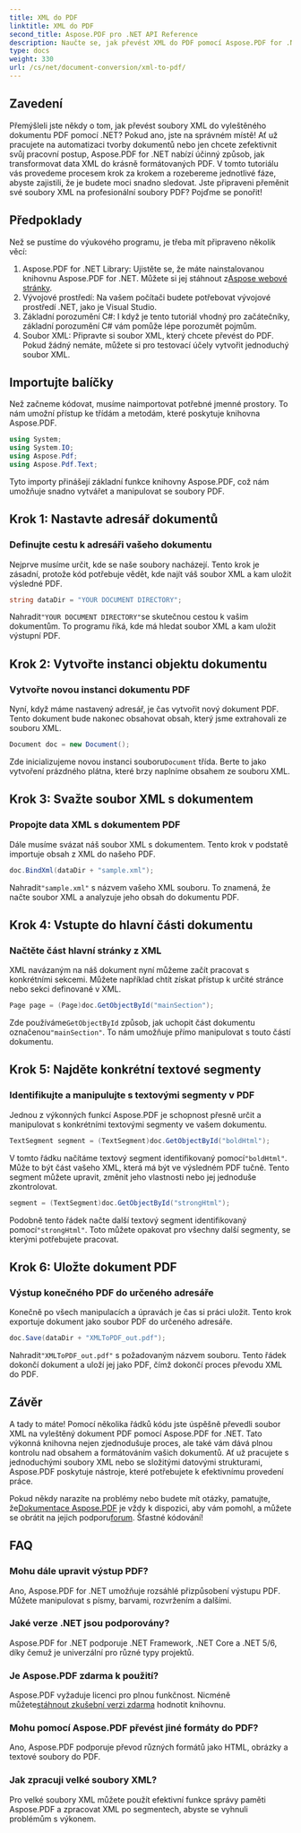 ```yaml
---
title: XML do PDF
linktitle: XML do PDF
second_title: Aspose.PDF pro .NET API Reference
description: Naučte se, jak převést XML do PDF pomocí Aspose.PDF for .NET v tomto komplexním podrobném tutoriálu, doplněném příklady kódu a podrobnými vysvětleními.
type: docs
weight: 330
url: /cs/net/document-conversion/xml-to-pdf/
---
```

## Zavedení

Přemýšleli jste někdy o tom, jak převést soubory XML do vyleštěného dokumentu PDF pomocí .NET? Pokud ano, jste na správném místě! Ať už pracujete na automatizaci tvorby dokumentů nebo jen chcete zefektivnit svůj pracovní postup, Aspose.PDF for .NET nabízí účinný způsob, jak transformovat data XML do krásně formátovaných PDF. V tomto tutoriálu vás provedeme procesem krok za krokem a rozebereme jednotlivé fáze, abyste zajistili, že je budete moci snadno sledovat. Jste připraveni přeměnit své soubory XML na profesionální soubory PDF? Pojďme se ponořit!

## Předpoklady

Než se pustíme do výukového programu, je třeba mít připraveno několik věcí:

1.  Aspose.PDF for .NET Library: Ujistěte se, že máte nainstalovanou knihovnu Aspose.PDF for .NET. Můžete si jej stáhnout z[Aspose webové stránky](https://releases.aspose.com/pdf/net/).
2. Vývojové prostředí: Na vašem počítači budete potřebovat vývojové prostředí .NET, jako je Visual Studio.
3. Základní porozumění C#: I když je tento tutoriál vhodný pro začátečníky, základní porozumění C# vám pomůže lépe porozumět pojmům.
4. Soubor XML: Připravte si soubor XML, který chcete převést do PDF. Pokud žádný nemáte, můžete si pro testovací účely vytvořit jednoduchý soubor XML.

## Importujte balíčky

Než začneme kódovat, musíme naimportovat potřebné jmenné prostory. To nám umožní přístup ke třídám a metodám, které poskytuje knihovna Aspose.PDF.

```csharp
using System;
using System.IO;
using Aspose.Pdf;
using Aspose.Pdf.Text;
```

Tyto importy přinášejí základní funkce knihovny Aspose.PDF, což nám umožňuje snadno vytvářet a manipulovat se soubory PDF.

## Krok 1: Nastavte adresář dokumentů

### Definujte cestu k adresáři vašeho dokumentu

Nejprve musíme určit, kde se naše soubory nacházejí. Tento krok je zásadní, protože kód potřebuje vědět, kde najít váš soubor XML a kam uložit výsledné PDF.

```csharp
string dataDir = "YOUR DOCUMENT DIRECTORY";
```

 Nahradit`"YOUR DOCUMENT DIRECTORY"`se skutečnou cestou k vašim dokumentům. To programu říká, kde má hledat soubor XML a kam uložit výstupní PDF.

## Krok 2: Vytvořte instanci objektu dokumentu

### Vytvořte novou instanci dokumentu PDF

Nyní, když máme nastavený adresář, je čas vytvořit nový dokument PDF. Tento dokument bude nakonec obsahovat obsah, který jsme extrahovali ze souboru XML.

```csharp
Document doc = new Document();
```

 Zde inicializujeme novou instanci souboru`Document` třída. Berte to jako vytvoření prázdného plátna, které brzy naplníme obsahem ze souboru XML.

## Krok 3: Svažte soubor XML s dokumentem

### Propojte data XML s dokumentem PDF

Dále musíme svázat náš soubor XML s dokumentem. Tento krok v podstatě importuje obsah z XML do našeho PDF.

```csharp
doc.BindXml(dataDir + "sample.xml");
```

 Nahradit`"sample.xml"` s názvem vašeho XML souboru. To znamená, že načte soubor XML a analyzuje jeho obsah do dokumentu PDF.

## Krok 4: Vstupte do hlavní části dokumentu

### Načtěte část hlavní stránky z XML

XML navázaným na náš dokument nyní můžeme začít pracovat s konkrétními sekcemi. Můžete například chtít získat přístup k určité stránce nebo sekci definované v XML.

```csharp
Page page = (Page)doc.GetObjectById("mainSection");
```

 Zde používáme`GetObjectById` způsob, jak uchopit část dokumentu označenou`"mainSection"`. To nám umožňuje přímo manipulovat s touto částí dokumentu.

## Krok 5: Najděte konkrétní textové segmenty

### Identifikujte a manipulujte s textovými segmenty v PDF

Jednou z výkonných funkcí Aspose.PDF je schopnost přesně určit a manipulovat s konkrétními textovými segmenty ve vašem dokumentu.

```csharp
TextSegment segment = (TextSegment)doc.GetObjectById("boldHtml");
```

 V tomto řádku načítáme textový segment identifikovaný pomocí`"boldHtml"`. Může to být část vašeho XML, která má být ve výsledném PDF tučně. Tento segment můžete upravit, změnit jeho vlastnosti nebo jej jednoduše zkontrolovat.

```csharp
segment = (TextSegment)doc.GetObjectById("strongHtml");
```

 Podobně tento řádek načte další textový segment identifikovaný pomocí`"strongHtml"`. Toto můžete opakovat pro všechny další segmenty, se kterými potřebujete pracovat.

## Krok 6: Uložte dokument PDF

### Výstup konečného PDF do určeného adresáře

Konečně po všech manipulacích a úpravách je čas si práci uložit. Tento krok exportuje dokument jako soubor PDF do určeného adresáře.

```csharp
doc.Save(dataDir + "XMLToPDF_out.pdf");
```

 Nahradit`"XMLToPDF_out.pdf"` s požadovaným názvem souboru. Tento řádek dokončí dokument a uloží jej jako PDF, čímž dokončí proces převodu XML do PDF.

## Závěr

A tady to máte! Pomocí několika řádků kódu jste úspěšně převedli soubor XML na vyleštěný dokument PDF pomocí Aspose.PDF for .NET. Tato výkonná knihovna nejen zjednodušuje proces, ale také vám dává plnou kontrolu nad obsahem a formátováním vašich dokumentů. Ať už pracujete s jednoduchými soubory XML nebo se složitými datovými strukturami, Aspose.PDF poskytuje nástroje, které potřebujete k efektivnímu provedení práce.

 Pokud někdy narazíte na problémy nebo budete mít otázky, pamatujte, že[Dokumentace Aspose.PDF](https://reference.aspose.com/pdf/net/) je vždy k dispozici, aby vám pomohl, a můžete se obrátit na jejich podporu[forum](https://forum.aspose.com/c/pdf/10). Šťastné kódování!

## FAQ

### Mohu dále upravit výstup PDF?
Ano, Aspose.PDF for .NET umožňuje rozsáhlé přizpůsobení výstupu PDF. Můžete manipulovat s písmy, barvami, rozvržením a dalšími.

### Jaké verze .NET jsou podporovány?
Aspose.PDF for .NET podporuje .NET Framework, .NET Core a .NET 5/6, díky čemuž je univerzální pro různé typy projektů.

### Je Aspose.PDF zdarma k použití?
 Aspose.PDF vyžaduje licenci pro plnou funkčnost. Nicméně můžete[stáhnout zkušební verzi zdarma](https://releases.aspose.com/) hodnotit knihovnu.

### Mohu pomocí Aspose.PDF převést jiné formáty do PDF?
Ano, Aspose.PDF podporuje převod různých formátů jako HTML, obrázky a textové soubory do PDF.

### Jak zpracuji velké soubory XML?
Pro velké soubory XML můžete použít efektivní funkce správy paměti Aspose.PDF a zpracovat XML po segmentech, abyste se vyhnuli problémům s výkonem.